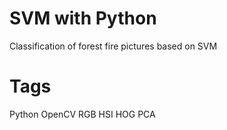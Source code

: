 # SVM with Python

Classification of forest fire pictures based on SVM

# Tags

Python OpenCV RGB HSI HOG PCA
